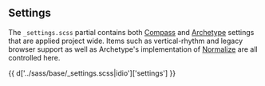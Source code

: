 <section class="copy">

# Settings

The <code>_settings.scss</code> partial contains both [Compass](https://github.com/chriseppstein/compass) and [Archetype](https://github.com/kwaledesign/Archetype) settings that are applied project wide. Items such as vertical-rhythm and legacy browser support as well as Archetype's implementation of [Normalize](https://github.com/kwaledesign/Archetype-Utilities/blob/master/archetype/_normalize.scss) are all controlled here.

{{ d['../sass/base/_settings.scss|idio']['settings'] }}

</section>
